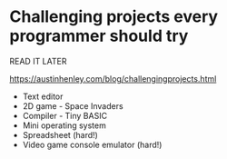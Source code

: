 # Challenging projects every programmer should try

READ IT LATER

https://austinhenley.com/blog/challengingprojects.html

- Text editor
- 2D game - Space Invaders
- Compiler - Tiny BASIC
- Mini operating system
- Spreadsheet (hard!)
- Video game console emulator (hard!)

